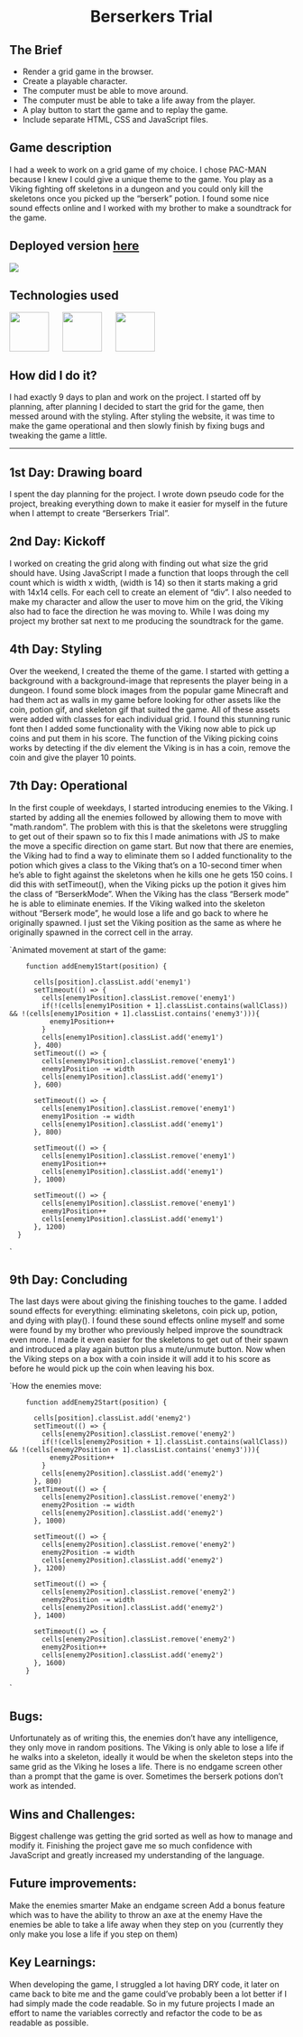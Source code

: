 <h1 align="center"> Berserkers Trial</h1>
<h2>The Brief</h2>
<ul>
  <li>Render a grid game in the browser.</li>
  <li>Create a playable character.</li>
  <li>The computer must be able to move around.</li>
  <li>The computer must be able to take a life away from the player.</li>
  <li>A play button to start the game and to replay the game.</li>
  <li>Include separate HTML, CSS and JavaScript files.</li>
</ul>
<h2>Game description</h2>

I had a week to work on a grid game of my choice. I chose PAC-MAN because I knew I could give a unique theme to the game. You play as a Viking fighting off skeletons in a dungeon and you could only kill the skeletons once you picked up the “berserk” potion. I found some nice sound effects online and I worked with my brother to make a soundtrack for the game.

<h2>Deployed version <a href="https://olys6.github.io/Berserkers-Trial/" target="_blank" rel="noreferrer">here</a></h2>
<img src="https://user-images.githubusercontent.com/59603846/148926635-b71fe0cf-4b7b-4ba8-85af-5252945b6df4.gif
">


<h2>Technologies used</h2>
<div style="display: flex; flex-direction: row; gap: 1.5rem; margin-bottom: 10px;">
  <img style="width: 70px;" src="https://i.imgur.com/BYUqdTS.png">
  <img style="width: 70px;" src="https://i.imgur.com/QlYh5mv.png">
  <img style="width: 70px;" src="https://i.imgur.com/AHjDRG3.png">
</div>

            
<h2>How did I do it?</h2>

I had exactly 9 days to plan and work on the project. I started off by planning, after planning I decided to start the grid for the game, then messed around with the styling. After styling the website, it was time to make the game operational and then slowly finish by fixing bugs and tweaking the game a little.

<hr />

<h2>1st Day: Drawing board</h2>

I spent the day planning for the project. I wrote down pseudo code for the project, breaking everything down to make it easier for myself in the future when I attempt to create “Berserkers Trial”.

<h2>2nd Day:  Kickoff</h2

I worked on creating the grid along with finding out what size the grid should have. Using JavaScript I made a function that loops through the cell count which is width x width, (width is 14) so then it starts making a grid with 14x14 cells. For each cell to create an element of “div”. I also needed to make my character and allow the user to move him on the grid, the Viking also had to face the direction he was moving to. While I was doing my project my brother sat next to me producing the soundtrack for the game.

<h2>4th Day: Styling</h2>

Over the weekend, I created the theme of the game. I started with getting a background with a background-image that represents the player being in a dungeon. I found some block images from the popular game Minecraft and had them act as walls in my game before looking for other assets like the coin, potion gif, and skeleton gif that suited the game. All of these assets were added with classes for each individual grid. I found this stunning runic font then I added some functionality with the Viking now able to pick up coins and put them in his score. The function of the Viking picking coins works by detecting if the div element the Viking is in has a coin, remove the coin and give the player 10 points.


<h2>7th Day:  Operational</h2>

In the first couple of weekdays, I started introducing enemies to the Viking. I started by adding all the enemies followed by allowing them to move with "math.random". The problem with this is that the skeletons were struggling to get out of their spawn so to fix this I made animations with JS to make the move a specific direction on game start. But now that there are enemies, the Viking had to find a way to eliminate them so I added functionality to the potion which gives a class to the Viking that’s on a 10-second timer when he’s able to fight against the skeletons when he kills one he gets 150 coins. I did this with setTimeout(), when the Viking picks up the potion it gives him the class of “BerserkMode”. When the Viking has the class “Berserk mode” he is able to eliminate enemies. If the Viking walked into the skeleton without “Berserk mode”, he would lose a life and go back to where he originally spawned. I just set the Viking position as the same as where he originally spawned in the correct cell in the array.

`Animated movement at start of the game: 

        function addEnemy1Start(position) {

          cells[position].classList.add('enemy1')
          setTimeout(() => {
            cells[enemy1Position].classList.remove('enemy1')
            if(!(cells[enemy1Position + 1].classList.contains(wallClass)) && !(cells[enemy1Position + 1].classList.contains('enemy3'))){
              enemy1Position++
            } 
            cells[enemy1Position].classList.add('enemy1')
          }, 400)
          setTimeout(() => {
            cells[enemy1Position].classList.remove('enemy1')
            enemy1Position -= width
            cells[enemy1Position].classList.add('enemy1')
          }, 600)

          setTimeout(() => {
            cells[enemy1Position].classList.remove('enemy1')
            enemy1Position -= width
            cells[enemy1Position].classList.add('enemy1')
          }, 800)

          setTimeout(() => {
            cells[enemy1Position].classList.remove('enemy1')
            enemy1Position++
            cells[enemy1Position].classList.add('enemy1')
          }, 1000)

          setTimeout(() => {
            cells[enemy1Position].classList.remove('enemy1')
            enemy1Position++
            cells[enemy1Position].classList.add('enemy1')
          }, 1200)
      }
` 

<h2>9th Day: Concluding</h2>

The last days were about giving the finishing touches to the game. I added sound effects for everything: eliminating skeletons, coin pick up, potion, and dying with play(). I found these sound effects online myself and some were found by my brother who previously helped improve the soundtrack even more. I made it even easier for the skeletons to get out of their spawn and introduced a play again button plus a mute/unmute button. Now when the Viking steps on a box with a coin inside it will add it to his score as before he would pick up the coin when leaving his box.

`How the enemies move: 

        function addEnemy2Start(position) {

          cells[position].classList.add('enemy2')
          setTimeout(() => {
            cells[enemy2Position].classList.remove('enemy2')
            if(!(cells[enemy2Position + 1].classList.contains(wallClass)) && !(cells[enemy2Position + 1].classList.contains('enemy3'))){
              enemy2Position++
            } 
            cells[enemy2Position].classList.add('enemy2')
          }, 800)
          setTimeout(() => {
            cells[enemy2Position].classList.remove('enemy2')
            enemy2Position -= width
            cells[enemy2Position].classList.add('enemy2')
          }, 1000)

          setTimeout(() => {
            cells[enemy2Position].classList.remove('enemy2')
            enemy2Position -= width
            cells[enemy2Position].classList.add('enemy2')
          }, 1200)

          setTimeout(() => {
            cells[enemy2Position].classList.remove('enemy2')
            enemy2Position -= width
            cells[enemy2Position].classList.add('enemy2')
          }, 1400)

          setTimeout(() => {
            cells[enemy2Position].classList.remove('enemy2')
            enemy2Position++
            cells[enemy2Position].classList.add('enemy2')
          }, 1600)
        } 
  `


<h2>Bugs:</h2>

Unfortunately as of writing this, the enemies don’t have any intelligence, they only move in random positions.
The Viking is only able to lose a life if he walks into a skeleton, ideally it would be when the skeleton steps into the same grid as the Viking he loses a life.
There is no endgame screen other than a prompt that the game is over.
Sometimes the berserk potions don’t work as intended.

<h2>Wins and Challenges:</h2>

Biggest challenge was getting the grid sorted as well as how to manage and modify it. 
Finishing the project gave me so much confidence with JavaScript and greatly increased my understanding of the language.

<h2>Future improvements:</h2>

Make the enemies smarter
Make an endgame screen
Add a bonus feature which was to have the ability to throw an axe at the enemy
Have the enemies be able to take a life away when they step on you (currently they only make you lose a life if you step on them)

<h2>Key Learnings:</h2>

When developing the game, I struggled a lot having DRY code, it later on came back to bite me and the game could’ve probably been a lot better if I had simply made the code readable. So in my future projects I made an effort to name the variables correctly and refactor the code to be as readable as possible.


